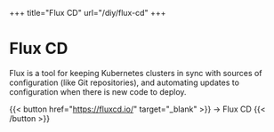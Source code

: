 +++
title="Flux CD"
url="/diy/flux-cd"
+++

# Flux CD

Flux is a tool for keeping Kubernetes clusters in sync with sources of configuration (like Git repositories), and automating updates to configuration when there is new code to deploy.

{{< button href="https://fluxcd.io/" target="_blank" >}}
-> Flux CD
{{< /button >}}
